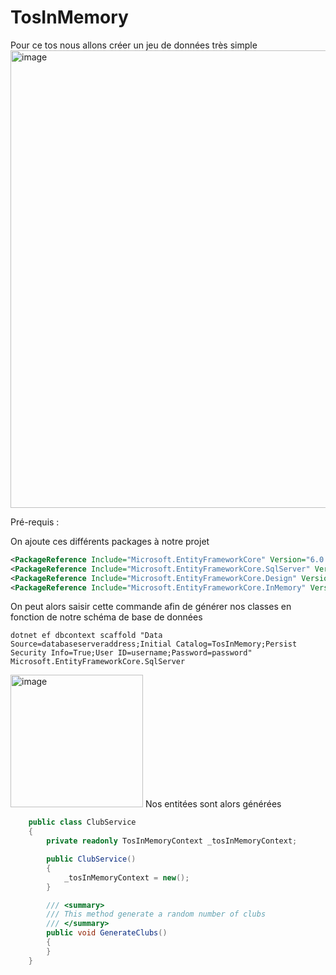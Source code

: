 # TosInMemory


Pour ce tos nous allons créer un jeu de données très simple
<img width="732" alt="image" src="https://user-images.githubusercontent.com/67638928/165962051-e561deeb-0fb0-4d14-af5b-9c45a5310a82.png">


Pré-requis :

On ajoute ces différents packages à notre projet

```XML
<PackageReference Include="Microsoft.EntityFrameworkCore" Version="6.0.4" />
<PackageReference Include="Microsoft.EntityFrameworkCore.SqlServer" Version="6.0.4" />
<PackageReference Include="Microsoft.EntityFrameworkCore.Design" Version="6.0.4">
<PackageReference Include="Microsoft.EntityFrameworkCore.InMemory" Version="6.0.4" />
```

On peut alors saisir cette commande afin de générer nos classes en fonction de notre schéma de base de données
```
dotnet ef dbcontext scaffold "Data Source=databaseserveraddress;Initial Catalog=TosInMemory;Persist Security Info=True;User ID=username;Password=password" Microsoft.EntityFrameworkCore.SqlServer
```

<img width="212" alt="image" src="https://user-images.githubusercontent.com/67638928/165966573-a6091e76-2df5-4108-8b20-5fe3468cbc3d.png">
Nos entitées sont alors générées

```C#
	public class ClubService
	{
		private readonly TosInMemoryContext _tosInMemoryContext;

		public ClubService()
		{
			_tosInMemoryContext = new();
		}

		/// <summary>
        /// This method generate a random number of clubs
        /// </summary>
		public void GenerateClubs()
        {
        }
	}
  


